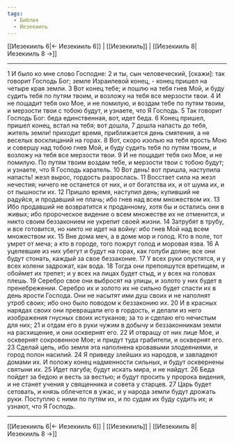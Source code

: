 ```yaml
---
tags:
  - Библия
  - Иезекииль
---
```

[[Иезекииль 6|← Иезекииль 6]] | [[Иезекииль]] | [[Иезекииль 8|Иезекииль 8 →]]

---
1 И было ко мне слово Господне:
2 и ты, сын человеческий, [скажи]: так говорит Господь Бог; земле Израилевой конец, - конец пришел на четыре края земли.
3 Вот конец тебе; и пошлю на тебя гнев Мой, и буду судить тебя по путям твоим, и возложу на тебя все мерзости твои.
4 И не пощадит тебя око Мое, и не помилую, и воздам тебе по путям твоим, и мерзости твои с тобою будут, и узнаете, что Я Господь.
5 Так говорит Господь Бог: беда единственная, вот, идет беда.
6 Конец пришел, пришел конец, встал на тебя; вот дошла,
7 дошла напасть до тебя, житель земли! приходит время, приближается день смятения, а не веселых восклицаний на горах.
8 Вот, скоро изолью на тебя ярость Мою и совершу над тобою гнев Мой, и буду судить тебя по путям твоим, и возложу на тебя все мерзости твои.
9 И не пощадит тебя око Мое, и не помилую. По путям твоим воздам тебе, и мерзости твои с тобою будут; и узнаете, что Я Господь каратель.
10 Вот день! вот пришла, наступила напасть! жезл вырос, гордость разрослась.
11 Восстает сила на жезл нечестия; ничего не останется от них, и от богатства их, и от шума их, и от пышности их.
12 Пришло время, наступил день; купивший не радуйся, и продавший не плачь; ибо гнев над всем множеством их.
13 Ибо продавший не возвратится к проданному, хотя бы и остались они в живых; ибо пророческое видение о всем множестве их не отменится, и никто своим беззаконием не укрепит своей жизни.
14 Затрубят в трубу, и все готовится, но никто не идет на войну: ибо гнев Мой над всем множеством их.
15 Вне дома меч, а в доме мор и голод. Кто в поле, тот умрет от меча; а кто в городе, того пожрут голод и моровая язва.
16 А уцелевшие из них убегут и будут на горах, как голуби долин; все они будут стонать, каждый за свое беззаконие.
17 У всех руки опустятся, и у всех колени задрожат, как вода.
18 Тогда они препояшутся вретищем, и обоймет их трепет; и у всех на лицах будет стыд, и у всех на головах плешь.
19 Серебро свое они выбросят на улицы, и золото у них будет в пренебрежении. Серебро их и золото их не сильно будет спасти их в день ярости Господа. Они не насытят ими душ своих и не наполнят утроб своих; ибо оно было поводом к беззаконию их.
20 И в красных нарядах своих они превращали его в гордость, и делали из него изображения гнусных своих истуканов; за то и сделаю его нечистым для них;
21 и отдам его в руки чужим в добычу и беззаконникам земли на расхищение, и они осквернят его.
22 И отвращу от них лице Мое, и осквернят сокровенное Мое; и придут туда грабители, и осквернят его.
23 Сделай цепь, ибо земля эта наполнена кровавыми злодеяниями, и город полон насилий.
24 Я приведу злейших из народов, и завладеют домами их. И положу конец надменности сильных, и будут осквернены святыни их.
25 Идет пагуба; будут искать мира, и не найдут.
26 Беда пойдет за бедою и весть за вестью; и будут просить у пророка видения, и не станет учения у священника и совета у старцев.
27 Царь будет сетовать, и князь облечется в ужас, и у народа земли будут дрожать руки. Поступлю с ними по путям их, и по судам их буду судить их; и узнают, что Я Господь.

---
[[Иезекииль 6|← Иезекииль 6]] | [[Иезекииль]] | [[Иезекииль 8|Иезекииль 8 →]]